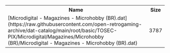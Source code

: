 <table>
<tr><th>Name</th><th>Size</th></tr>
<tr><td>[Microdigital - Magazines - Microhobby (BR).dat](https://raw.githubusercontent.com/open-retrogaming-archive/dat-catalog/main/root/basic/TOSEC-PIX/Microdigital/Magazines/Microhobby (BR)/Microdigital - Magazines - Microhobby (BR).dat)</td><td>3787</td></tr>
</table>
